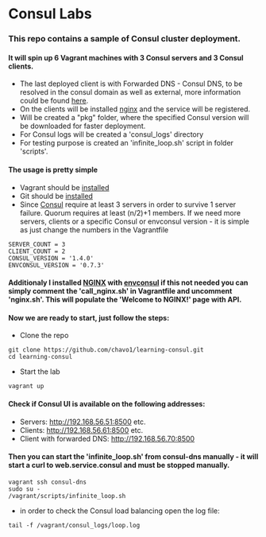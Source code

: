 # Consul Labs

### This repo contains a sample of Consul cluster deployment. 
#### It will spin up 6 Vagrant machines with 3 Consul servers and 3 Consul clients. 
- The last deployed client is with Forwarded DNS - Consul DNS, to be resolved in the consul domain as well as external, more information could be found [here](https://www.consul.io/docs/guides/forwarding.html). 
- On the clients will be installed [nginx](https://www.nginx.com/resources/wiki/) and the service will be registered.
- Will be created a "pkg" folder, where the specified Consul version will be downloaded for faster deployment.
- For Consul logs will be created a 'consul_logs' directory
- For testing purpose is created an 'infinite_loop.sh' script in folder 'scripts'.

#### The usage is pretty simple

- Vagrant should be [installed](https://www.vagrantup.com/)
- Git should be [installed](https://git-scm.com/)
- Since [Consul](https://www.consul.io/) require at least 3 servers in order to survive 1 server failure. Quorum requires at least (n/2)+1 members. If we need more servers, clients or a specific Consul or envconsul version - it is simple as just change the numbers in the Vagrantfile
```
SERVER_COUNT = 3
CLIENT_COUNT = 2
CONSUL_VERSION = '1.4.0'
ENVCONSUL_VERSION = '0.7.3'
```
#### Additionaly I installed [NGINX](https://www.nginx.com/resources/wiki/) with [envconsul](https://github.com/hashicorp/envconsul) if this not needed you can simply comment the 'call_nginx.sh' in Vagrantfile and uncomment 'nginx.sh'. This will populate the 'Welcome to NGINX!' page with API.

#### Now we are ready to start, just follow the steps:

- Clone the repo
```
git clone https://github.com/chavo1/learning-consul.git
cd learning-consul
```
- Start the lab
```
vagrant up
```
#### Check if Consul UI is available on the following addresses:
- Servers: http://192.168.56.51:8500 etc.
- Clients: http://192.168.56.61:8500 etc.
- Client with forwarded DNS: http://192.168.56.70:8500

#### Then you can start the 'infinite_loop.sh' from consul-dns manually - it will start a curl to web.service.consul and must be stopped manually.
```
vagrant ssh consul-dns
sudo su -
/vagrant/scripts/infinite_loop.sh
```
- in order to check the Consul load balancing open the log file:
```
tail -f /vagrant/consul_logs/loop.log
```

